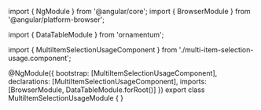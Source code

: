 import { NgModule } from '@angular/core';
import { BrowserModule } from '@angular/platform-browser';
  
import { DataTableModule } from 'ornamentum';
  
import { MultiItemSelectionUsageComponent } from './multi-item-selection-usage.component';

@NgModule({
 bootstrap: [MultiItemSelectionUsageComponent],
 declarations: [MultiItemSelectionUsageComponent],
 imports: [BrowserModule, DataTableModule.forRoot()]
})
export class MultiItemSelectionUsageModule {
}
